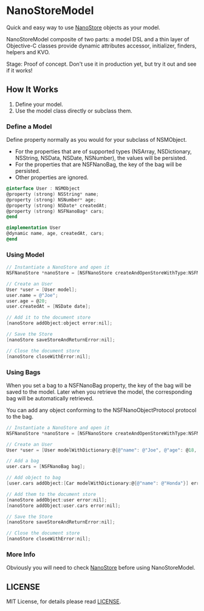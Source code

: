 NanoStoreModel
==============

Quick and easy way to use [NanoStore](https://github.com/tciuro/NanoStore) objects as your model. 

NanoStoreModel composite of two parts: a model DSL and a thin layer of Objective-C classes provide dynamic attributes accessor, initializer, finders, helpers and KVO.

Stage: Proof of concept. Don't use it in production yet, but try it out and see if it works!

## How It Works

1. Define your model.
2. Use the model class directly or subclass them.

### Define a Model

Define property normally as you would for your subclass of NSMObject. 


- For the properties that are of supported types (NSArray, NSDictionary, NSString, NSData, NSDate, NSNumber), the values will be persisted. 
- For the properties that are NSFNanoBag, the key of the bag will be persisted.
- Other properties are ignored.

```objective-c
@interface User : NSMObject
@property (strong) NSString* name;
@property (strong) NSNumber* age;
@property (strong) NSDate* createdAt;
@property (strong) NSFNanoBag* cars;
@end

@implementation User
@dynamic name, age, createdAt, cars;
@end
```

### Using Model

```objective-c
// Instantiate a NanoStore and open it
NSFNanoStore *nanoStore = [NSFNanoStore createAndOpenStoreWithType:NSFMemoryStoreType path:nil error:nil];

// Create an User
User *user = [User model];
user.name = @"Joe";
user.age = @20;
user.createdAt = [NSDate date];

// Add it to the document store
[nanoStore addObject:object error:nil];

// Save the Store
[nanoStore saveStoreAndReturnError:nil];

// Close the document store
[nanoStore closeWithError:nil];
```

### Using Bags

When you set a bag to a NSFNanoBag property, the key of the bag will be saved to the model. Later when you retrieve the model, the corresponding bag will be automatically retrieved. 

You can add any object conforming to the NSFNanoObjectProtocol protocol to the bag.

```objective-c
// Instantiate a NanoStore and open it
NSFNanoStore *nanoStore = [NSFNanoStore createAndOpenStoreWithType:NSFMemoryStoreType path:nil error:nil];

// Create an User
User *user = [User modelWithDictionary:@{@"name": @"Joe", @"age": @18, @"createdAt": [NSDate date]}];

// Add a bag
user.cars = [NSFNanoBag bag];

// Add object to bag
[user.cars addObject:[Car modelWithDictionary:@{@"name": @"Honda"}] error:nil];

// Add them to the document store
[nanoStore addObject:user error:nil];
[nanoStore addObject:user.cars error:nil];

// Save the Store
[nanoStore saveStoreAndReturnError:nil];

// Close the document store
[nanoStore closeWithError:nil];
```

### More Info

Obviously you will need to check [NanoStore](https://github.com/tciuro/NanoStore) before using NanoStoreModel.

## LICENSE

MIT License, for details please read [LICENSE](https://raw.github.com/siuying/NanoStoreModel/master/LICENSE).
